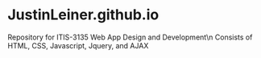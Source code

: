 # JustinLeiner.github.io
Repository for ITIS-3135 Web App Design and Development\n
Consists of HTML, CSS, Javascript, Jquery, and AJAX
